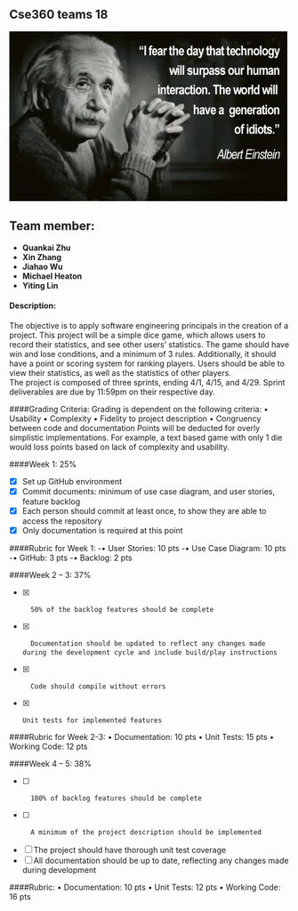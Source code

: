 ## Cse360 teams 18
![codercat](https://github.com/360Teams18/Cse360Teams18Project/blob/master/Einstein%20Quote.jpg?raw=true)
## Team member:

-  **Quankai Zhu**
-  **Xin Zhang**
-  **Jiahao Wu** 
-  **Michael Heaton** 
-  **Yiting Lin** 

#### Description: 
The objective is to apply software engineering principals in the creation of a project.  This project will be a simple dice game, which allows users to record their statistics, and see other users’ statistics.  The game should have win and lose conditions, and a minimum of 3 rules. Additionally, it should have a point or scoring system for ranking players.  Users should be able to view their statistics, as well as the statistics of other players.   
The project is composed of three sprints, ending 4/1, 4/15, and 4/29.  Sprint deliverables are due by 11:59pm on their respective day.

####Grading Criteria:
Grading is dependent on the following criteria:
•	Usability
•	Complexity
•	Fidelity to project description
•	Congruency between code and documentation
Points will be deducted for overly simplistic implementations.  For example, a text based game with only 1 die would loss points based on lack of complexity and usability.

####Week 1:  25%
- [x]	Set up GitHub environment
- [x]	Commit documents: minimum of use case diagram, and user stories, feature backlog
- [x]	Each person should commit at least once, to show they are able to access the repository
- [x]	Only documentation is required at this point

####Rubric for Week 1:
-•	User Stories:  10 pts
-•	Use Case Diagram: 10 pts
-•	GitHub: 3 pts
-•	Backlog: 2 pts

####Week 2 – 3: 37%

- [x]		50% of the backlog features should be complete
- [x]		Documentation should be updated to reflect any changes made during the development cycle and include build/play instructions
- [x]		Code should compile without errors
- [x]	  Unit tests for implemented features

####Rubric for Week 2-3:
•	Documentation: 10 pts
•	Unit Tests: 15 pts
•	Working Code: 12 pts

####Week 4 – 5: 38%
- [ ]		100% of backlog features should be complete
- [ ]		A minimum of the project description should be implemented
- [ ]	The project should have thorough unit test coverage
- [ ]	All documentation should be up to date, reflecting any changes made during development

####Rubric:
•	Documentation: 10 pts
•	Unit Tests: 12 pts
•	Working Code: 16 pts

